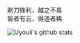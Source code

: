 剃刀锋利，越之不易</br>
智者有云，得道者稀

![Uyouii's github stats](https://github-readme-stats.vercel.app/api?username=Uyouii&show_icons=true&hide_border=true)

